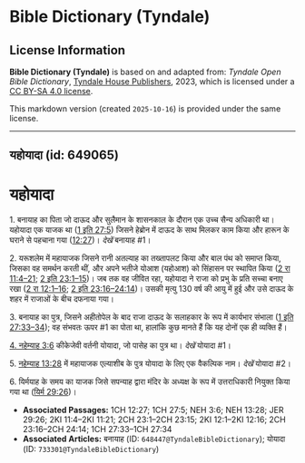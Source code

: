 # Bible Dictionary (Tyndale)

## License Information

**Bible Dictionary (Tyndale)** is based on and adapted from: _Tyndale Open Bible Dictionary_, [Tyndale House Publishers](https://tyndaleopenresources.com/), 2023, which is licensed under a [CC BY-SA 4.0 license](https://creativecommons.org/licenses/by-sa/4.0/legalcode.en).

This markdown version (created `2025-10-16`) is provided under the same license.



--------------------------------

## यहोयादा (id: 649065)

यहोयादा
=======

1\. बनायाह का पिता जो दाऊद और सुलैमान के शासनकाल के दौरान एक उच्च सैन्य अधिकारी था। यहोयादा एक याजक था ([1 इति 27:5](https://ref.ly/1Chr27:5)) जिसने हेब्रोन में दाऊद के साथ मिलकर काम किया और हारून के घराने से पहचाना गया ([12:27](https://ref.ly/1Chr12:27))। *देखें* बनायाह \#1।

2\. यरूशलेम में महायाजक जिसने रानी अतल्याह का तख्तापलट किया और बाल पंथ को समाप्त किया, जिसका वह समर्थन करती थीं, और अपने भतीजे योआश (यहोआश) को सिंहासन पर स्थापित किया ([2 रा 11:4–21](https://ref.ly/2Kgs11:4-2Kgs11:21); [2 इति 23:1–15](https://ref.ly/2Chr23:1-2Chr23:15))। जब तक वह जीवित रहा, यहोयादा ने राजा को प्रभु के प्रति सच्चा बनाए रखा ([2 रा 12:1–16](https://ref.ly/2Kgs12:1-2Kgs12:16); [2 इति 23:16–24:14](https://ref.ly/2Chr23:16-2Chr24:14))। उसकी मृत्यु 130 वर्ष की आयु में हुई और उसे दाऊद के शहर में राजाओं के बीच दफनाया गया।

3\. बनायाह का पुत्र, जिसने अहीतोपेल के बाद राजा दाऊद के सलाहकार के रूप में कार्यभार संभाला ([1 इति 27:33–34](https://ref.ly/1Chr27:33-1Chr27:34)); वह संभवतः ऊपर \#1 का पोता था, हालांकि कुछ मानते हैं कि यह दोनों एक ही व्यक्ति हैं।

[4\. नहेम्याह 3:6](https://ref.ly/Neh3:6) कीकेजेवी वर्तनी योयादा, जो पासेह का पुत्र था। *देखें* योयादा \#1।

5\. [नहेम्याह 13:28](https://ref.ly/Neh3:6)  में महायाजक एल्याशीब के पुत्र योयादा के लिए एक वैकल्पिक नाम। *देखें* योयादा \#2।

6\. यिर्मयाह के समय का याजक जिसे सपन्याह द्वारा मंदिर के अध्यक्ष के रूप में उत्तराधिकारी नियुक्त किया गया था ([यिर्म 29:26](https://ref.ly/Jer29:26))। 

* **Associated Passages:** 1CH 12:27; 1CH 27:5; NEH 3:6; NEH 13:28; JER 29:26; 2KI 11:4–2KI 11:21; 2CH 23:1–2CH 23:15; 2KI 12:1–2KI 12:16; 2CH 23:16–2CH 24:14; 1CH 27:33–1CH 27:34
* **Associated Articles:** बनायाह (ID: `648447@TyndaleBibleDictionary`); योयादा (ID: `733301@TyndaleBibleDictionary`)

